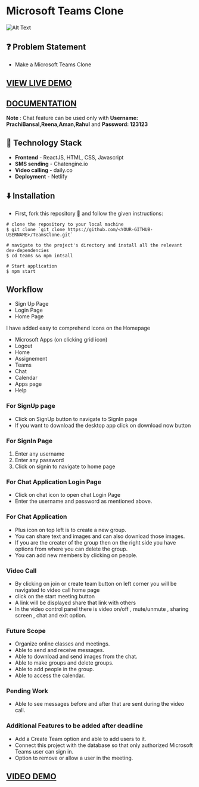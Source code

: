 # Microsoft Teams Clone

![Alt Text](https://media.giphy.com/media/c85NDkXRlfhplxi044/giphy.gif)

## ❓ Problem Statement

- Make a Microsoft Teams Clone

## [VIEW LIVE DEMO](https://teams-application.netlify.app/)

## [DOCUMENTATION](https://docs.google.com/document/d/1b8otm4qYayKBOFsnuqCGPy1hO4EXRy_mzThTtNkHiwQ/edit?usp=sharing)

**Note** : Chat feature can be used only with **Username: PrachiBansal,Reena,Aman,Rahul** and **Password: 123123**

## 🚧 Technology Stack

- **Frontend** - ReactJS, HTML, CSS, Javascript
- **SMS sending** - Chatengine.io
- **Video calling** - daily.co
- **Deployment** - Netlify

## ⬇️ Installation

- First, fork this repository 🍴 and follow the given instructions:

```
# clone the repository to your local machine
$ git clone `git clone https://github.com/<YOUR-GITHUB-USERNAME>/TeamsClone.git`

# navigate to the project's directory and install all the relevant dev-dependencies
$ cd teams && npm intsall

# Start application
$ npm start

```

## Workflow

- Sign Up Page
- Login Page
- Home Page

I have added easy to comprehend icons on the Homepage

- Microsoft Apps (on clicking grid icon)
- Logout
- Home
- Assignement
- Teams
- Chat
- Calendar
- Apps page
- Help

### For SignUp page

- Click on SignUp button to navigate to SignIn page
- If you want to download the desktop app click on download now button

### For SignIn Page

1. Enter any username
2. Enter any password
3. Click on signin to navigate to home page

### For Chat Application Login Page

- Click on chat icon to open chat Login Page
- Enter the username and password as mentioned above.

### For Chat Application

- Plus icon on top left is to create a new group.
- You can share text and images and can also download those images.
- If you are the creater of the group then on the right side you have options from where you can delete the group.
- You can add new members by clicking on people.

### Video Call

- By clicking on join or create team button on left corner you will be navigated to video call home page
- click on the start meeting button
- A link will be displayed share that link with others
- In the video control panel there is video on/off , mute/unmute , sharing screen , chat and exit option.

### Future Scope

- Organize online classes and meetings.
- Able to send and receive messages.
- Able to download and send images from the chat.
- Able to make groups and delete groups.
- Able to add people in the group.
- Able to access the calendar.

### Pending Work

- Able to see messages before and after that are sent during the video call.

### Additional Features to be added after deadline

- Add a Create Team option and able to add users to it.
- Connect this project with the database so that only authorized Microsoft Teams user can sign in.
- Option to remove or allow a user in the meeting.

## [VIDEO DEMO](https://drive.google.com/file/d/1yjW80BaxCMDrFP-gxC9Isjqo9OUjSYej/view?usp=sharing)
